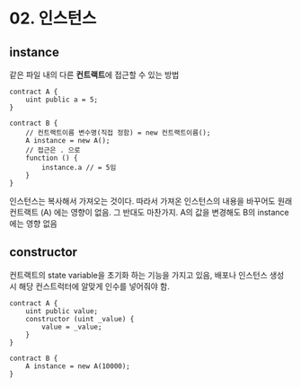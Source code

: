 # 02. 인스턴스

## instance

같은 파일 내의 다른 **컨트랙트**에 접근할 수 있는 방법

```
contract A {
    uint public a = 5;
}

contract B {
    // 컨트랙트이름 변수명(직접 정함) = new 컨트랙트이름();
    A instance = new A();
    // 접근은 . 으로
    function () {
        instance.a // = 5임
    }
}
```

인스턴스는 복사해서 가져오는 것이다. 따라서 가져온 인스턴스의 내용을 바꾸어도 원래 컨트랙트 (A) 에는 영향이 없음. 그 반대도 마찬가지. A의 값을 변경해도 B의 instance 에는 영향 없음

## constructor

컨트랙트의 state variable을 초기화 하는 기능을 가지고 있음, 배포나 인스턴스 생성 시 해당 컨스트럭터에 알맞게 인수를 넣어줘야 함.

```
contract A {
    uint public value;
    constructor (uint _value) {
        value = _value;
    }
}

contract B {
    A instance = new A(10000);
}
```
